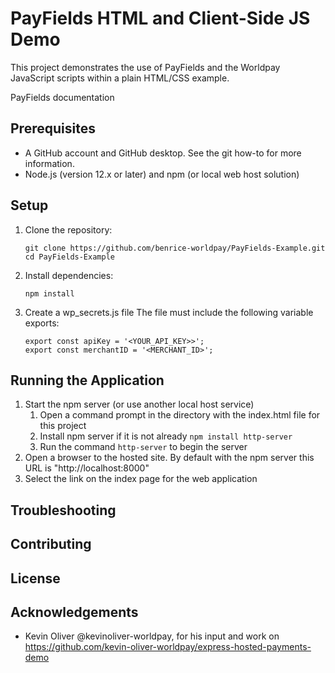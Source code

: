 # PayFields HTML and Client-Side JS Demo

This project demonstrates the use of PayFields and the Worldpay JavaScript scripts within a plain HTML/CSS example.

PayFields documentation

## Prerequisites

- A GitHub account and GitHub desktop. See the git how-to for more information.
- Node.js (version 12.x or later) and npm (or local web host solution)

## Setup

1. Clone the repository:

   ```
   git clone https://github.com/benrice-worldpay/PayFields-Example.git
   cd PayFields-Example
   ```

2. Install dependencies:

   ```
   npm install
   ```

3. Create a wp_secrets.js file
   The file must include the following variable exports:
   ```
   export const apiKey = '<YOUR_API_KEY>>';
   export const merchantID = '<MERCHANT_ID>';
   ```

## Running the Application

1. Start the npm server (or use another local host service)
   1. Open a command prompt in the directory with the index.html file for this project
   2. Install npm server if it is not already `npm install http-server`
   3. Run the command `http-server` to begin the server
2. Open a browser to the hosted site. By default with the npm server this URL is "http://localhost:8000"
3. Select the link on the index page for the web application

## Troubleshooting

## Contributing

## License

## Acknowledgements

- Kevin Oliver @kevinoliver-worldpay, for his input and work on https://github.com/kevin-oliver-worldpay/express-hosted-payments-demo
